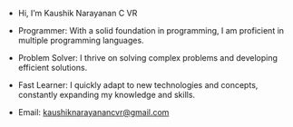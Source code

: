 - Hi, I’m Kaushik Narayanan C VR
- Programmer: With a solid foundation in programming, I am proficient in multiple programming languages.
- Problem Solver: I thrive on solving complex problems and developing efficient solutions.
- Fast Learner: I quickly adapt to new technologies and concepts, constantly expanding my knowledge and skills.

- Email: kaushiknarayanancvr@gmail.com


<!---
CVrKaushikNarayanan/CVrKaushikNarayanan is a ✨ special ✨ repository because its `README.md` (this file) appears on your GitHub profile.
You can click the Preview link to take a look at your changes.
--->
